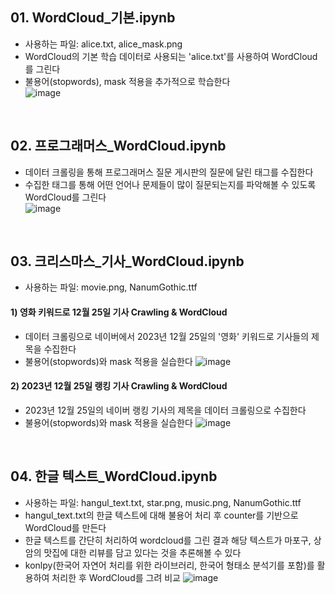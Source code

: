 ## 01. WordCloud_기본.ipynb   
- 사용하는 파일: alice.txt, alice_mask.png      
- WordCloud의 기본 학습 데이터로 사용되는 'alice.txt'를 사용하여 WordCloud를 그린다
- 불용어(stopwords), mask 적용을 추가적으로 학습한다   
![image](https://github.com/namkidong98/SKT_FLY_AI_Challenger4/assets/113520117/72223549-94d8-4f41-b69e-64c1f260d513)

<br> 

## 02. 프로그래머스_WordCloud.ipynb   
- 데이터 크롤링을 통해 프로그래머스 질문 게시판의 질문에 달린 태그를 수집한다   
- 수집한 태그를 통해 어떤 언어나 문제들이 많이 질문되는지를 파악해볼 수 있도록 WordCloud를 그린다   
![image](https://github.com/namkidong98/SKT_FLY_AI_Challenger4/assets/113520117/84c2373c-344c-4085-bdaa-bc9f69f93420)

<br> 

## 03. 크리스마스_기사_WordCloud.ipynb   
- 사용하는 파일: movie.png, NanumGothic.ttf
#### 1) 영화 키워드로 12월 25일 기사 Crawling & WordCloud
-  데이터 크롤링으로 네이버에서 2023년 12월 25일의 '영화' 키워드로 기사들의 제목을 수집한다
-  불용어(stopwords)와 mask 적용을 실습한다
![image](https://github.com/namkidong98/SKT_FLY_AI_Challenger4/assets/113520117/f109a08d-433b-4019-989b-3300d6e6c11e)

#### 2) 2023년 12월 25일 랭킹 기사 Crawling & WordCloud
- 2023년 12월 25일의 네이버 랭킹 기사의 제목을 데이터 크롤링으로 수집한다
- 불용어(stopwords)와 mask 적용을 실습한다
![image](https://github.com/namkidong98/SKT_FLY_AI_Challenger4/assets/113520117/2d97521b-a2eb-409a-85e8-8e293866ce09)

<br> 

## 04. 한글 텍스트_WordCloud.ipynb
- 사용하는 파일: hangul_text.txt, star.png, music.png, NanumGothic.ttf
- hangul_text.txt의 한글 텍스트에 대해 불용어 처리 후 counter를 기반으로 WordCloud를 만든다
- 한글 텍스트를 간단히 처리하여 wordcloud를 그린 결과 해당 텍스트가 마포구, 상암의 맛집에 대한 리뷰를 담고 있다는 것을 추론해볼 수 있다
- konlpy(한국어 자연어 처리를 위한 라이브러리, 한국어 형태소 분석기를 포함)를 활용하여 처리한 후 WordCloud를 그려 비교
![image](https://github.com/namkidong98/SKT_FLY_AI_Challenger4/assets/113520117/40305ba4-e0cf-4f6c-810d-336965139711)
